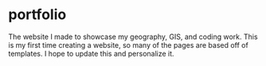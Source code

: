 # portfolio
The website I made to showcase my geography, GIS, and coding work. This is my first time creating a website, so many of the pages are based off of templates. I hope to update this and personalize it.
